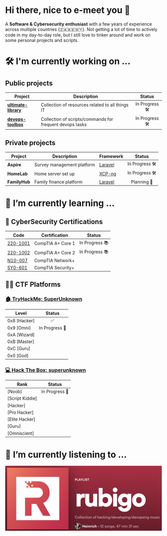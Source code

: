 # Hi there, nice to e-meet you 👋

A **Software & Cybersecurity enthusiast** with a few years of experience across multiple countries (🇿🇦🇦🇪🇲🇾). Not getting a lot of time to actively code in my day-to-day role, but I still love to tinker around and work on some personal projects and scripts. 

# 🛠 I'm currently working on ...

## Public projects

| Project | Description |  Status |
| ---- | ---- | :--------------: |
| [**ultimate-library**](https://github.com/rubigo-za/ultimate-library) | Collection of resources related to all things IT |  In Progress 🛠 |
| [**devops-toolbox**](https://github.com/rubigo-za/devops-toolbox) | Collection of scripts/commands for frequent devops tasks |  In Progress 🛠 |


## Private projects

| Project | Description | Framework | Status |
| ---- | ---- | ---- | :--------------: |
| **Aspire** | Survey management platform | [Laravel](https://laravel.com/) | In Progress 🛠 |
| **HomeLab** | Home server set up | [XCP-ng](https://xcp-ng.org/) | In Progress 🛠 |
| **FamilyHub** | Family finance platform | [Laravel](https://laravel.com/) | Planning 📝 |

# 🌱 I’m currently learning ...

## 🚓  CyberSecurity Certifications

| Code | Certification      | Status |
| ---- | --------------- | :--------------: |
| [220-1001](https://www.comptia.org/certifications/a) | CompTIA A+ Core 1 | In Progress 📚 |
| [220-1002](https://www.comptia.org/certifications/a) | CompTIA A+ Core 2 | In Progress 📚 |
| [N10-007](https://www.comptia.org/certifications/network) | CompTIA Network+ ||
| [SY0-601](https://www.comptia.org/certifications/security) | CompTIA Security+ ||



## 🏴‍☠️ CTF Platforms

### [🏚 TryHackMe: SuperUnknown](https://tryhackme.com/p/superunknown)

| Level | Status |
| ---------------- | :------: |
| 0x8 [Hacker] | ✅ |
| 0x9 [Omni] | In Progress 👾 | 
| 0xA [Wizard] |
| 0xB [Master] |
| 0xC [Guru] |
| 0x0 [God]	|

### [💻 Hack The Box: superunknown](https://app.hackthebox.eu/profile/354808)

| Rank | Status |
| ---------------- | :------: |
| [Noob] | In Progress 👾 |
| [Script Kiddie] |  | 
| [Hacker] | |
| [Pro Hacker] | |
| [Elite Hacker] | |
| [Guru]| |
| [Omniscient] | |

# 🎵 I’m currently listening to ...

[<img src="assets/playlist-spotify.png">](https://open.spotify.com/playlist/1IWFs3Fas2WOw3qdtnerbK?si=fc3f06464f1a494e)